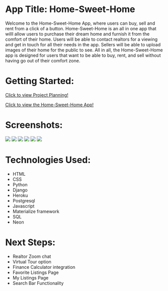  # App Title: Home-Sweet-Home

 Welcome to the Home-Sweet-Home App, where users can buy, sell and rent from a click of a button. Home-Sweet-Home is an all in one app that willl allow users to purchase their dream home and furnish it from the comfort of their home. Users will be able to contact realtors for a viewing and get in touch for all their needs in the app. Sellers will be able to upload images of their home for the public to see. All in all, the Home-Sweet-Home app is designed for users that want to be able to buy, rent, and sell without having go out of their comfort zone.

# Getting Started:
[Click to view Project Planning!​](https://trello.com/b/S1Rhlkxw/project-3-sei)

[Click to view the Home-Sweet-Home App!](https://radiant-wildwood-47842-7d58f5eadc3b.herokuapp.com/) 

# Screenshots:
<img src="https://i.imgur.com/BoDDXJv.png">
<img src="https://i.imgur.com/InjDAjy.png">
<img src= "https://i.imgur.com/pXAkIfp.png">
<img src= "https://i.imgur.com/65d7DEk.png">
<img src= "https://i.imgur.com/KsBERKh.png">
<img src= "https://i.imgur.com/dfh0Gmb.png">



# Technologies Used:
 
 - HTML
 - CSS
 - Python
 - Django
 - Heroku
 - Postgresql
 - Javascript
 - Materialize framework
 - SQL
 - Neon

# Next Steps:
- Realtor Zoom chat 
- Virtual Tour option
- Finance Calculator integration
- Favorite Listings Page
- My Listings Page
- Search Bar Functionality
